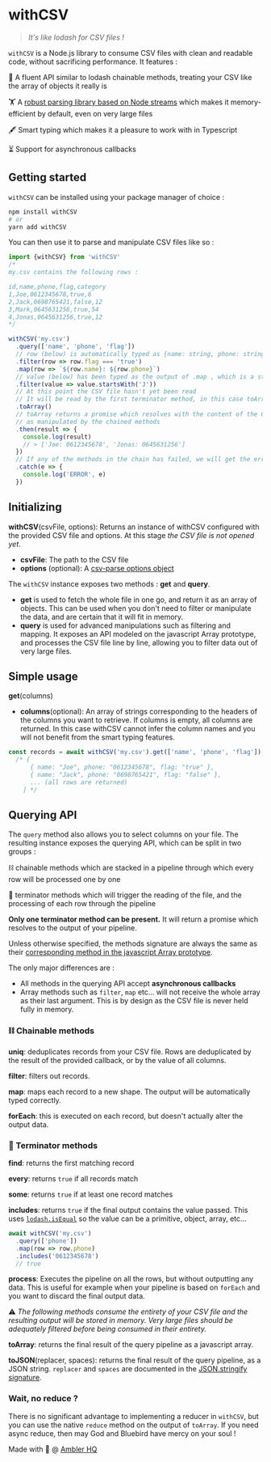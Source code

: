 # withCSV

> _It's like lodash for CSV files !_

`withCSV` is a Node.js library to consume CSV files with clean and readable code, without sacrificing performance. It features :

📜 A fluent API similar to lodash chainable methods, treating your CSV like the array of objects it really is

🏋️ A [robust parsing library based on Node streams](https://www.npmjs.com/package/csv-parser) which makes it memory-efficient by default, even on very large files

🖋️ Smart typing which makes it a pleasure to work with in Typescript

⏳ Support for asynchronous callbacks

## Getting started

`withCSV` can be installed using your package manager of choice :

```bash
npm install withCSV
# or
yarn add withCSV
```

You can then use it to parse and manipulate CSV files like so :

```typescript
import {withCSV} from 'withCSV'
/*
my.csv contains the following rows :

id,name,phone,flag,category
1,Joe,0612345678,true,6
2,Jack,0698765421,false,12
3,Mark,0645631256,true,54
4,Jonas,0645631256,true,12
*/

withCSV('my.csv')
  .query(['name', 'phone', 'flag'])
  // row (below) is automatically typed as {name: string, phone: string, flag: string}
  .filter(row => row.flag === 'true')
  .map(row => `${row.name}: ${row.phone}`)
  // value (below) has been typed as the output of .map , which is a string
  .filter(value => value.startsWith('J'))
  // At this point the CSV file hasn't yet been read
  // It will be read by the first terminator method, in this case toArray
  .toArray()
  // toArray returns a promise which resolves with the content of the CSV file,
  // as manipulated by the chained methods
  .then(result => {
    console.log(result)
    // > ['Joe: 0612345678', 'Jonas: 0645631256']
  })
  // If any of the methods in the chain has failed, we will get the error here
  .catch(e => {
    console.log('ERROR', e)
  })
```

## Initializing

**withCSV**(csvFile, options): Returns an instance of withCSV configured with the provided CSV file and options. At this stage _the CSV file is not opened yet_.

- **csvFile**: The path to the CSV file
- **options** (optional): A [csv-parse options object](https://csv.js.org/parse/options/)

The `withCSV` instance exposes two methods : **get** and **query**. 

- **get** is used to fetch the whole file in one go, and return it as an array of objects. This can be used when you don't need to filter or manipulate the data, and are certain that it will fit in memory.
- **query** is used for advanced manipulations such as filtering and mapping. It exposes an API modeled on the javascript Array prototype, and processes the CSV file line by line, allowing you to filter data out of very large files.

## Simple usage

**get**(columns)

- **columns**(optional): An array of strings corresponding to the headers of the columns you want to retrieve. If columns is empty, all columns are returned. In this case withCSV cannot infer the column names and you will not benefit from the smart typing features.

```javascript
const records = await withCSV('my.csv').get(['name', 'phone', 'flag'])
  /* [
      { name: "Joe", phone: "0612345678", flag: "true" },
      { name: "Jack", phone: "0698765421", flag: "false" },
      ... (all rows are returned)
    ] */
```

## Querying API

The `query` method also allows you to select columns on your file. The resulting instance exposes the querying API, which can be split in two groups :

⛓️ chainable methods which are stacked in a pipeline through which every row will be processed one by one

🚧 terminator methods which will trigger the reading of the file, and the processing of each row through the pipeline

**Only one terminator method can be present.** It will return a promise which resolves to the output of your pipeline.

Unless otherwise specified, the methods signature are always the same as their [corresponding method in the javascript Array prototype](https://developer.mozilla.org/fr/docs/Web/JavaScript/Reference/Global_Objects/Array).

The only major differences are :

- All methods in the querying API accept **asynchronous callbacks**
- Array methods such as `filter`, `map` etc... will not receive the whole array as their last argument. This is by design as the CSV file is never held fully in memory.

### ⛓️ Chainable methods

**uniq**: deduplicates records from your CSV file. Rows are deduplicated by the result of the provided callback, or by the value of all columns.

**filter**: filters out records.

**map**: maps each record to a new shape. The output will be automatically typed correctly.

**forEach**: this is executed on each record, but doesn't actually alter the output data.

### 🚧 Terminator methods

**find**: returns the first matching record

**every**: returns `true` if all records match

**some**: returns `true` if at least one record matches

**includes**: returns `true` if the final output contains the value passed. This uses [`lodash.isEqual`](https://lodash.com/docs/4.17.15#isEqual) so the value can be a primitive, object, array, etc...

```javascript
await withCSV('my.csv')
  .query(['phone'])
  .map(row => row.phone)
  .includes('0612345678')
  // true
```

**process**: Executes the pipeline on all the rows, but without outputting any data. This is useful for example when your pipeline is based on `forEach` and you want to discard the final output data.

⚠️ _The following methods consume the entirety of your CSV file and the resulting output will be stored in memory. Very large files should be adequately filtered before being consumed in their entirety._

**toArray**: returns the final result of the query pipeline as a javascript array.

**toJSON**(replacer, spaces): returns the final result of the query pipeline, as a JSON string. `replacer` and `spaces` are documented in the [JSON.stringify signature](https://developer.mozilla.org/fr/docs/Web/JavaScript/Reference/Global_Objects/JSON/stringify).
### Wait, no reduce ?

There is no significant advantage to implementing a reducer in `withCSV`, but you can use the native `reduce` method on the output of `toArray`. If you need async reduce, then may God and Bluebird have mercy on your soul !

Made with 💖 @ [Ambler HQ](https://github.com/amblerhq)

